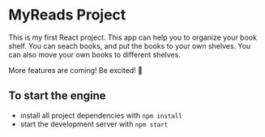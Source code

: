 # MyReads Project

This is my first React project. This app can help you to organize your book shelf. You can seach books, and put the books to your own shelves. You can also move your own books to different shelves.

More features are coming! Be excited! 🐒


## To start the engine

* install all project dependencies with `npm install`
* start the development server with `npm start`
